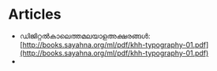 # Articles

* ഡിജിറ്റൽകാലെത്തമലയാളഅക്ഷരങ്ങൾ: [http://books.sayahna.org/ml/pdf/khh-typography-01.pdf](http://books.sayahna.org/ml/pdf/khh-typography-01.pdf)
* 

